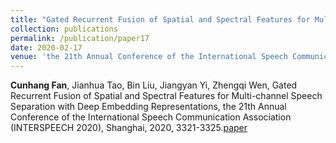 ```yaml
---
title: "Gated Recurrent Fusion of Spatial and Spectral Features for Multi-channel Speech Separation with Deep Embedding Representations"
collection: publications
permalink: /publication/paper17
date: 2020-02-17
venue: 'the 21th Annual Conference of the International Speech Communication Association (INTERSPEECH)'
---
```

**Cunhang Fan**, Jianhua Tao, Bin Liu, Jiangyan Yi, Zhengqi Wen, Gated Recurrent Fusion of Spatial and Spectral Features for Multi-channel Speech Separation with Deep Embedding Representations, the 21th Annual Conference of the International Speech Communication Association (INTERSPEECH 2020), Shanghai, 2020, 3321-3325.[paper](https://fchest.github.io/pub/interspeech2020.pdf)

